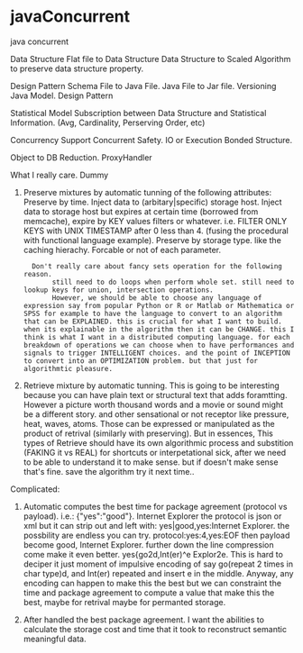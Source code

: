 javaConcurrent
==============

java concurrent

Data Structure
   Flat file to Data Structure
   Data Structure to Scaled Algorithm to preserve data structure property.
   
Design Pattern
  Schema File to Java File. Java File to Jar file. 
  Versioning Java Model.
  Design Pattern

Statistical Model
   Subscription between Data Structure and Statistical Information. (Avg, Cardinality, Perserving Order, etc)
   
Concurrency Support
  Concurrent Safety.
  IO or Execution Bonded Structure.

Object to DB Reduction. ProxyHandler



What I really care.
Dummy
   1. Preserve mixtures by automatic tunning of the following attributes:
        Preserve by time. 
            Inject data to (arbitary|specific) storage host. 
            Inject data to storage host but expires at certain time (borrowed from memcache), expire by KEY values filters or whatever. i.e. FILTER ONLY KEYS with UNIX TIMESTAMP after 0 less than 4. (fusing the procedural with functional language example).
            Preserve by storage type. like the caching hierachy.
   Forcable or not of each parameter.
        
            Don't really care about fancy sets operation for the following reason.
                 still need to do loops when perform whole set. still need to lookup keys for union, intersection operations.
                 However, we should be able to choose any language of expression say from popular Python or R or Matlab or Mathematica or SPSS for example to have the language to convert to an algorithm that can be EXPLAINED. this is crucial for what I want to build. when its explainable in the algorithm then it can be CHANGE. this I think is what I want in a distributed computing language. for each breakdown of operations we can choose when to have performances and signals to trigger INTELLIGENT choices. and the point of INCEPTION to convert into an OPTIMIZATION problem. but that just for algorithmtic pleasure.
                 
 
        
   2. Retrieve mixture by automatic tunning.
      This is going to be interesting because you can have plain text or structural text that adds foramtting. However a picture worth thousand words and a movie or sound might be a different story. and other sensational or not receptor like pressure, heat, waves, atoms. Those can be expressed or manipulated as the product of retrival (similarly with preserving). But in essences, This types of Retrieve should have its own algorithmic process and substition (FAKING it vs REAL) for shortcuts or interpetational sick, after we need to be able to understand it to make sense. but if doesn't make sense that's fine. save the algorithm try it next time..
 
   
 Complicated:
   1. Automatic computes the best time for package agreement (protocol vs payload). i.e.:
      {"yes":"good"}. <yes>Internet Explorer</yes>
      the protocol is json or xml
      but it can strip out and left with:
      yes|good,yes:Internet Explorer.
      the possbility are endless you can try.
      protocol:yes:4,yes:EOF
      then payload become good, Internet Explorer.
      further down the line compression come make it even better.
      yes{go2d,Int(er)^e Explor2e. This is hard to deciper it just moment of impulsive encoding of say go(repeat 2 times in char type)d, and Int(er) repeated and insert e in the middle. Anyway, any encoding can happen to make this the best but we can constraint the time and package agreement to compute a value that make this the best, maybe for retrival maybe for permanted storage. 
  
  2. After handled the best package agreement. I want the abilities to calculate the storage cost and time that it took to reconstruct semantic meaningful data.
  

  
        

